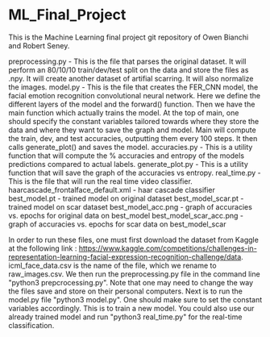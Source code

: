 # ML_Final_Project

This is the Machine Learning final project git repository of Owen Bianchi and Robert Seney.

preprocessing.py - This is the file that parses the original dataset.  It will perform an 80/10/10 train/dev/test split on the data and store the files as .npy.  It will create another dataset of artifial scarring.  It will also normalize the images.
model.py - This is the file that creates the FER_CNN model, the facial emotion recognition convolutional neural network.  Here we define the different layers of the model and the forward() function.  Then we have the main function which actually trains the model.  At the top of main, one should specify the constant variables tailored towards where they store the data and where they want to save the graph and model.  Main will compute the train, dev, and test accuracies, outputting them every 100 steps.  It then calls generate_plot() and saves the model.
accuracies.py - This is a utility function that will compute the % accuracies and entropy of the models predictions compared to actual labels.
generate_plot.py - This is a utility function that will save the graph of the accuracies vs entropy.
real_time.py - This is the file that will run the real time video classifier.
haarcascade_frontalface_default.xml - haar cascade classifier
best_model.pt - trained model on original dataset
best_model_scar.pt - trained model on scar dataset
best_model_acc.png - graph of accuracies vs. epochs for original data on best_model
best_model_scar_acc.png - graph of accuracies vs. epochs for scar data on best_model_scar

In order to run these files, one must first download the dataset from Kaggle at the following link : https://www.kaggle.com/competitions/challenges-in-representation-learning-facial-expression-recognition-challenge/data.  icml_face_data.csv is the name of the file, which we rename to raw_images.csv.  We then run the preprocessing.py file in the command line "python3 prepcrocessing.py".  Note that one may need to change the way the files save and store on their personal computers.  Next is to run the model.py file "python3 model.py".  One should make sure to set the constant variables accordingly.  This is to train a new model. You could also use our already trained model and run "python3 real_time.py" for the real-time classification.
